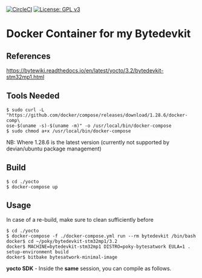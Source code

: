 [![CircleCI](https://circleci.com/gh/Rubusch/docker__bytedevkit.svg?style=shield)](https://circleci.com/gh/Rubusch/docker__bytedevkit)
[![License: GPL v3](https://img.shields.io/badge/License-GPL%20v3-blue.svg)](https://www.gnu.org/licenses/gpl-3.0.html)


# Docker Container for my Bytedevkit


## References

https://bytewiki.readthedocs.io/en/latest/yocto/3.2/bytedevkit-stm32mp1.html


## Tools Needed

```
$ sudo curl -L "https://github.com/docker/compose/releases/download/1.28.6/docker-comp\
ose-$(uname -s)-$(uname -m)" -o /usr/local/bin/docker-compose
$ sudo chmod a+x /usr/local/bin/docker-compose
```

NB: Where 1.28.6 is the latest version (currently not supported by devian/ubuntu package management)  


## Build


```
$ cd ./yocto
$ docker-compose up
```


## Usage

In case of a re-build, make sure to clean sufficiently before  

```
$ cd ./yocto
$ docker-compose -f ./docker-compose.yml run --rm bytedevkit /bin/bash
docker$ cd ~/poky/bytedevkit-stm32mp1/3.2
docker$ MACHINE=bytedevkit-stm32mp1 DISTRO=poky-bytesatwork EULA=1 . setup-environment build
docker$ bitbake bytesatwork-minimal-image
```

**yocto SDK** - Inside the **same** session, you can compile as follows.  
